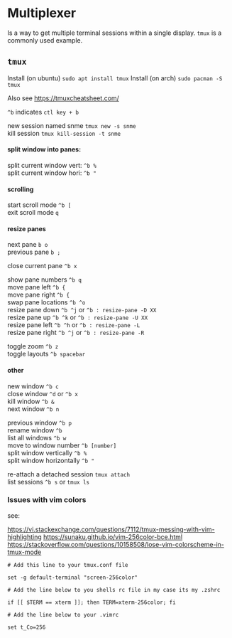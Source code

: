 # Multiplexer

Is a way to get multiple terminal sessions within a single display. 
`tmux` is a commonly used example.

## `tmux`

Install (on ubuntu) `sudo apt install tmux`
Install (on arch) `sudo pacman -S tmux`



Also see https://tmuxcheatsheet.com/

`^b` indicates `ctl key + b`

new session named snme        `tmux new -s snme`  
kill session                  `tmux kill-session -t snme`   

#### split window into panes:

split current window vert:    `^b %`    
split current window hori:    `^b "`    

#### scrolling

start scroll mode	          `^b [`      
exit scroll mode	          `q`      

#### resize panes

next pane	                  `b o`   
previous pane	              `b ;`   
  
close current pane            `^b x`       

show pane numbers	          `^b q`    
move pane left	              `^b {`    
move pane right	              `^b {`    
swap pane locations	          `^b ^o`    
resize pane down	          `^b ^j` or `^b : resize-pane -D XX`    
resize pane up	              `^b ^k` or `^b : resize-pane -U XX`    
resize pane left	          `^b ^h` or `^b : resize-pane -L`    
resize pane right	          `^b ^j` or `^b : resize-pane -R`    

toggle zoom                   `^b z`    
toggle layouts                `^b spacebar`    

#### other

new window	                  `^b c`     
close window                  `^d` or `^b x`     
kill window	                  `^b &`    
next window	                  `^b n`    

previous window	              `^b p`   
rename window	              `^b`    
list all windows	          `^b w`     
move to window number	      `^b [number]`     
split window vertically	      `^b %`    
split window horizontally	  `^b "`    

re-attach a detached session  `tmux attach`    
list sessions                 `^b s` or `tmux ls`  

### Issues with vim colors

see:

https://vi.stackexchange.com/questions/7112/tmux-messing-with-vim-highlighting
https://sunaku.github.io/vim-256color-bce.html
https://stackoverflow.com/questions/10158508/lose-vim-colorscheme-in-tmux-mode


```
# Add this line to your tmux.conf file

set -g default-terminal "screen-256color"

# Add the line below to you shells rc file in my case its my .zshrc

if [[ $TERM == xterm ]]; then TERM=xterm-256color; fi 

# Add the line below to your .vimrc

set t_Co=256

```
